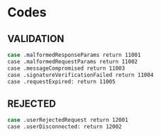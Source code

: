 # Codes

## VALIDATION

```sh
case .malformedResponseParams return 11001
case .malformedRequestParams return 11002
case .messageCompromised return 11003
case .signatureVerificationFailed return 11004
case .requestExpired: return 11005
```

## REJECTED

```sh
case .userRejectedRequest return 12001
case .userDisconnected: return 12002
```
